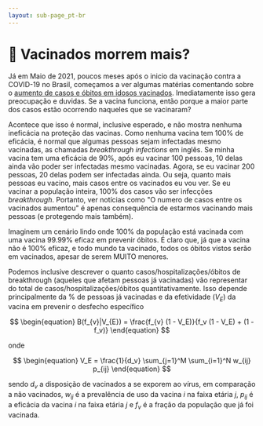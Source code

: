 ```yaml
---
layout: sub-page_pt-br
---
```


# :thinking: Vacinados morrem mais?

Já em Maio de 2021, poucos meses após o inicio da vacinação contra a COVID-19 no Brasil, começamos a ver algumas matérias comentando sobre o [aumento de casos e óbitos em idosos vacinados](https://www.correiobraziliense.com.br/cidades-df/2021/05/4925148-cresce-o-numero-de-casos-de-covid-19-entre-idosos-vacinados.html). Imediatamente isso gera preocupação e duvidas. Se a vacina funciona, então porque a maior parte dos casos estão ocorrendo naqueles que se vacinaram?

Acontece que isso é normal, inclusive esperado, e não mostra nenhuma ineficácia na proteção das vacinas. Como nenhuma vacina tem 100% de eficácia, é normal que algumas pessoas sejam infectadas mesmo vacinadas, as chamadas _breakthrough infections_ em inglês. Se minha vacina tem uma eficácia de 90%, após eu vacinar 100 pessoas, 10 delas ainda vão poder ser infectadas mesmo vacinadas. Agora, se eu vacinar 200 pessoas, 20 delas podem ser infectadas ainda. Ou seja, quanto mais pessoas eu vacino, mais casos entre os vacinados eu vou ver. Se eu vacinar a população inteira, 100% dos casos vão ser infecções _breakthrough_. Portanto, ver notícias como "O numero de casos entre os vacinados aumentou" é apenas consequência de estarmos vacinando mais pessoas (e protegendo mais também).

Imaginem um cenário lindo onde 100% da população está vacinada com uma vacina 99.99% eficaz em prevenir óbitos. É claro que, já que a vacina não é 100% eficaz, e todo mundo ta vacinado, todos os óbitos vistos serão em vacinados, apesar de serem MUITO menores.

Podemos inclusive descrever o quanto casos/hospitalizações/óbitos de breakthrough (aqueles que afetam pessoas já vacinadas) vão representar do total de casos/hospitalizações/óbitos quantitativamente. Isso depende principalmente da % de pessoas já vacinadas e da efetividade ($V_E$) da vacina em prevenir o desfecho específico

$$
\begin{equation}
    B(f_{v}|V_{E}) = \frac{f_{v} (1 - V_E)}{f_v (1 - V_E) + (1 - f_v)}
\end{equation}
$$

onde

$$
\begin{equation}
    V_E = \frac{1}{d_v} \sum_{j=1}^M \sum_{i=1}^N w_{ij} p_{ij}
\end{equation}
$$

sendo $d_v$ a disposição de vacinados a se exporem ao vírus, em comparação a não vacinados, $w_{ij}$ é a prevalência de uso da vacina $i$ na faixa etária $j$, $p_{ij}$ é a eficácia da vacina $i$ na faixa etária $j$ e $f_v$ é a fração da população que já foi vacinada.